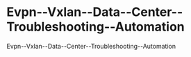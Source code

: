 # Evpn--Vxlan--Data--Center--Troubleshooting--Automation
Evpn--Vxlan--Data--Center--Troubleshooting--Automation
